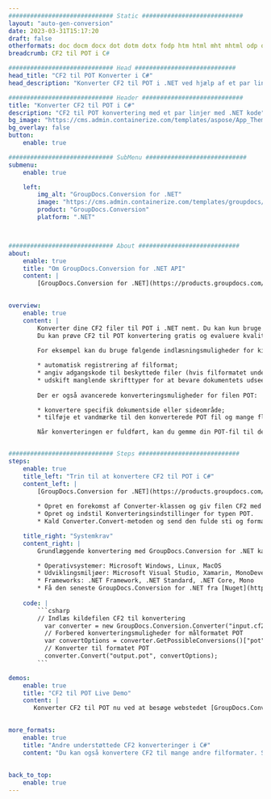```yaml
---
############################# Static ############################
layout: "auto-gen-conversion"
date: 2023-03-31T15:17:20
draft: false
otherformats: doc docm docx dot dotm dotx fodp htm html mht mhtml odp odt otp pot potm potx pps ppsm ppsx ppt pptm pptx rtf
breadcrumb: CF2 til POT i C#

############################# Head ############################
head_title: "CF2 til POT Konverter i C#"
head_description: "Konverter CF2 til POT i .NET ved hjælp af et par linjer kode. Brug GroupDocs Document Conversion API til at konvertere over 160 filformater."

############################# Header ############################
title: "Konverter CF2 til POT i C#"
description: "CF2 til POT konvertering med et par linjer med .NET kode"
bg_image: "https://cms.admin.containerize.com/templates/aspose/App_Themes/V3/images/bg/header1.png"
bg_overlay: false
button:
    enable: true

############################# SubMenu ############################
submenu:
    enable: true

    left:
        img_alt: "GroupDocs.Conversion for .NET"
        image: "https://cms.admin.containerize.com/templates/groupdocs/images/product-logos/90x90-noborder/groupdocs-conversion-net.png"
        product: "GroupDocs.Conversion"
        platform: ".NET"



############################# About ############################
about:
    enable: true
    title: "Om GroupDocs.Conversion for .NET API"
    content: |
        [GroupDocs.Conversion for .NET](https://products.groupdocs.com/conversion/net/) kan bruges til at konvertere Microsoft Word, Excel, PowerPoint, PDF, Visio og andre formater. GroupDocs.Conversion er en selvstændig API, der er velegnet til back-end og interne systemer, hvor høj ydeevne er påkrævet. Det afhænger ikke af nogen software som Microsoft eller Open Office.
    

overview:
    enable: true
    content: |
        Konverter dine CF2 filer til POT i .NET nemt. Du kan kun bruge et par C# kodelinjer i enhver platform efter eget valg, såsom - Windows, Linux, macOS.
        Du kan prøve CF2 til POT konvertering gratis og evaluere kvaliteten af ​​konverteringsresultaterne. Sammen med simple filkonverteringsscenarier kan du prøve mere avancerede muligheder for at indlæse kilden CF2 fil og for at gemme output POT resultat. 
        
        For eksempel kan du bruge følgende indlæsningsmuligheder for kilden CF2:

        * automatisk registrering af filformat;
        * angiv adgangskode til beskyttede filer (hvis filformatet understøtter det);
        * udskift manglende skrifttyper for at bevare dokumentets udseende.
        
        Der er også avancerede konverteringsmuligheder for filen POT:

        * konvertere specifik dokumentside eller sideområde;
        * tilføje et vandmærke til den konverterede POT fil og mange flere.

        Når konverteringen er fuldført, kan du gemme din POT-fil til den lokale filsti eller ethvert tredjepartslager som FTP, Amazon S3, Google Drive, Dropbox osv. Bemærk venligst - for at konvertere CF2 til {{ TO}} er der ikke behov for yderligere software installeret - som MS Office, Open Office, Adobe Acrobat Reader osv.


############################# Steps ############################
steps:
    enable: true
    title_left: "Trin til at konvertere CF2 til POT i C#"
    content_left: |
        [GroupDocs.Conversion for .NET](https://products.groupdocs.com/conversion/net/) gør det nemt for udviklere at konvertere en CF2 fil til POT med et par linjer kode.
        
        * Opret en forekomst af Converter-klassen og giv filen CF2 med den fulde sti
        * Opret og indstil Konverteringsindstillinger for typen POT.
        * Kald Converter.Convert-metoden og send den fulde sti og format (POT) som en parameter

    title_right: "Systemkrav"
    content_right: |
        Grundlæggende konvertering med GroupDocs.Conversion for .NET kan udføres med nogle få enkle trin. Vores API'er understøttes på alle større platforme og operativsystemer. Før du udfører koden nedenfor, skal du sørge for, at du har følgende forudsætninger installeret på dit system.

        * Operativsystemer: Microsoft Windows, Linux, MacOS
        * Udviklingsmiljøer: Microsoft Visual Studio, Xamarin, MonoDevelop
        * Frameworks: .NET Framework, .NET Standard, .NET Core, Mono
        * Få den seneste GroupDocs.Conversion for .NET fra [Nuget](https://www.nuget.org/packages/groupdocs.conversion)
         
    code: |
        ```csharp    
        // Indlæs kildefilen CF2 til konvertering
          var converter = new GroupDocs.Conversion.Converter("input.cf2");
          // Forbered konverteringsmuligheder for målformatet POT
          var convertOptions = converter.GetPossibleConversions()["pot"].ConvertOptions;
          // Konverter til formatet POT
          converter.Convert("output.pot", convertOptions);
        ```

demos:
    enable: true
    title: "CF2 til POT Live Demo"
    content: |
       Konverter CF2 til POT nu ved at besøge webstedet [GroupDocs.Conversion App](https://products.groupdocs.app/conversion/family). Online demo har følgende fordele
          

more_formats:
    enable: true
    title: "Andre understøttede CF2 konverteringer i C#"
    content: "Du kan også konvertere CF2 til mange andre filformater. Se venligst listen nedenfor."
       
       
back_to_top:
    enable: true
---
```

